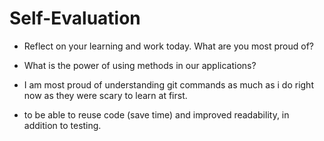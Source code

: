 # Self-Evaluation

- Reflect on your learning and work today. What are you most proud of?
- What is the power of using methods in our applications?

- I am most proud of understanding git commands as much as i do right now as they were scary to learn at first.
- to be able to reuse code (save time) and improved readability, in addition to testing.